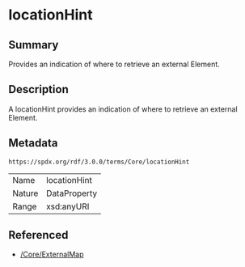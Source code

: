 <!-- Automatically generated by spec-parser v2.1.0 on 2024-06-17T15:44:58.460830+00:00 -->
<!-- SPDX-License-Identifier: Community-Spec-1.0 -->

# locationHint

## Summary

Provides an indication of where to retrieve an external Element.


## Description

A locationHint provides an indication of where to retrieve an external Element.


## Metadata

`https://spdx.org/rdf/3.0.0/terms/Core/locationHint`


| | |
|---|---|
| Name | locationHint |
| Nature | DataProperty |
| Range | xsd:anyURI |




## Referenced

- [/Core/ExternalMap](../../Core/Classes/ExternalMap.md)

